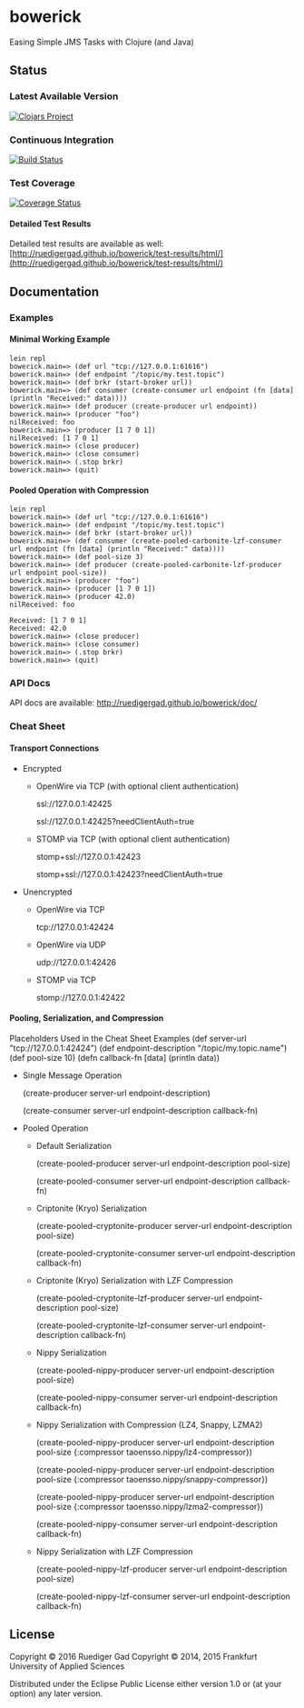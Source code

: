 # bowerick

Easing Simple JMS Tasks with Clojure (and Java)

## Status

### Latest Available Version

[![Clojars Project](https://img.shields.io/clojars/v/bowerick.svg)](https://clojars.org/bowerick)

### Continuous Integration

[![Build Status](https://travis-ci.org/ruedigergad/bowerick.svg?branch=master)](https://travis-ci.org/ruedigergad/bowerick)

### Test Coverage

[![Coverage Status](https://coveralls.io/repos/github/ruedigergad/bowerick/badge.svg?branch=master)](https://coveralls.io/github/ruedigergad/bowerick?branch=master)

#### Detailed Test Results

Detailed test results are available as well:
[http://ruedigergad.github.io/bowerick/test-results/html/](http://ruedigergad.github.io/bowerick/test-results/html/)

## Documentation

### Examples

#### Minimal Working Example

    lein repl
    bowerick.main=> (def url "tcp://127.0.0.1:61616")
    bowerick.main=> (def endpoint "/topic/my.test.topic")
    bowerick.main=> (def brkr (start-broker url))
    bowerick.main=> (def consumer (create-consumer url endpoint (fn [data] (println "Received:" data))))
    bowerick.main=> (def producer (create-producer url endpoint))
    bowerick.main=> (producer "foo")
    nilReceived: foo
    bowerick.main=> (producer [1 7 0 1])
    nilReceived: [1 7 0 1]
    bowerick.main=> (close producer)
    bowerick.main=> (close consumer)
    bowerick.main=> (.stop brkr)
    bowerick.main=> (quit)

#### Pooled Operation with Compression   

    lein repl
    bowerick.main=> (def url "tcp://127.0.0.1:61616")
    bowerick.main=> (def endpoint "/topic/my.test.topic")
    bowerick.main=> (def brkr (start-broker url))
    bowerick.main=> (def consumer (create-pooled-carbonite-lzf-consumer url endpoint (fn [data] (println "Received:" data))))
    bowerick.main=> (def pool-size 3)
    bowerick.main=> (def producer (create-pooled-carbonite-lzf-producer url endpoint pool-size))
    bowerick.main=> (producer "foo")
    bowerick.main=> (producer [1 7 0 1])
    bowerick.main=> (producer 42.0)
    nilReceived: foo

    Received: [1 7 0 1]
    Received: 42.0
    bowerick.main=> (close producer)
    bowerick.main=> (close consumer)
    bowerick.main=> (.stop brkr)
    bowerick.main=> (quit)

### API Docs

API docs are available:
http://ruedigergad.github.io/bowerick/doc/

### Cheat Sheet

#### Transport Connections

* Encrypted
    * OpenWire via TCP (with optional client authentication)

      ssl://127.0.0.1:42425
      
      ssl://127.0.0.1:42425?needClientAuth=true
    * STOMP via TCP (with optional client authentication)
      
      stomp+ssl://127.0.0.1:42423
      
      stomp+ssl://127.0.0.1:42423?needClientAuth=true
* Unencrypted
    * OpenWire via TCP
      
      tcp://127.0.0.1:42424
    * OpenWire via UDP
      
      udp://127.0.0.1:42426
    * STOMP via TCP
      
      stomp://127.0.0.1:42422

#### Pooling, Serialization, and Compression

Placeholders Used in the Cheat Sheet Examples
    (def server-url "tcp://127.0.0.1:42424")
    (def endpoint-description "/topic/my.topic.name")
    (def pool-size 10)
    (defn callback-fn [data] (println data))

* Single Message Operation
  
  (create-producer server-url endpoint-description)
  
  (create-consumer server-url endpoint-description callback-fn)
* Pooled Operation
   * Default Serialization
     
     (create-pooled-producer server-url endpoint-description pool-size)
     
     (create-pooled-consumer server-url endpoint-description callback-fn)
   * Criptonite (Kryo) Serialization
     
     (create-pooled-cryptonite-producer server-url endpoint-description pool-size)
     
     (create-pooled-cryptonite-consumer server-url endpoint-description callback-fn)
   * Criptonite (Kryo) Serialization with LZF Compression
     
     (create-pooled-cryptonite-lzf-producer server-url endpoint-description pool-size)
     
     (create-pooled-cryptonite-lzf-consumer server-url endpoint-description callback-fn)
   * Nippy Serialization
     
     (create-pooled-nippy-producer server-url endpoint-description pool-size)
     
     (create-pooled-nippy-consumer server-url endpoint-description callback-fn)
   * Nippy Serialization with Compression (LZ4, Snappy, LZMA2)
     
     (create-pooled-nippy-producer server-url endpoint-description pool-size {:compressor taoensso.nippy/lz4-compressor})
     
     (create-pooled-nippy-producer server-url endpoint-description pool-size {:compressor taoensso.nippy/snappy-compressor})
     
     (create-pooled-nippy-producer server-url endpoint-description pool-size {:compressor taoensso.nippy/lzma2-compressor})
     
     (create-pooled-nippy-consumer server-url endpoint-description callback-fn)
   * Nippy Serialization with LZF Compression
     
     (create-pooled-nippy-lzf-producer server-url endpoint-description pool-size)
     
     (create-pooled-nippy-lzf-consumer server-url endpoint-description callback-fn)

## License

Copyright © 2016 Ruediger Gad
Copyright © 2014, 2015 Frankfurt University of Applied Sciences

Distributed under the Eclipse Public License either version 1.0 or (at
your option) any later version.

